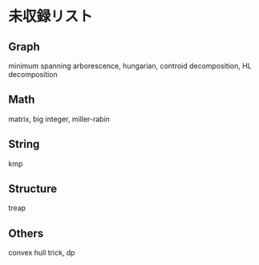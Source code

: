 # 未収録リスト

## Graph

minimum spanning arborescence, hungarian, controid decomposition, HL decomposition

## Math

matrix, big integer, miller-rabin

## String

kmp

## Structure

treap

## Others

convex hull trick, dp
